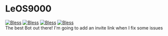 # LeOS9000
[![Bless](https://cdn.rawgit.com/LunaGao/BlessYourCodeTag/master/tags/god.svg)](http://lunagao.github.io/BlessYourCodeTag/) 
[![Bless](https://cdn.rawgit.com/LunaGao/BlessYourCodeTag/master/tags/jesus.svg)](http://lunagao.github.io/BlessYourCodeTag/) 
[![Bless](https://cdn.rawgit.com/LunaGao/BlessYourCodeTag/master/tags/allah.svg)](http://lunagao.github.io/BlessYourCodeTag/) 
[![Bless](https://cdn.rawgit.com/LunaGao/BlessYourCodeTag/master/tags/ramen.svg)](http://lunagao.github.io/BlessYourCodeTag/) 
<br />The best Bot out there! I'm going to add an invite link when I fix some issues
